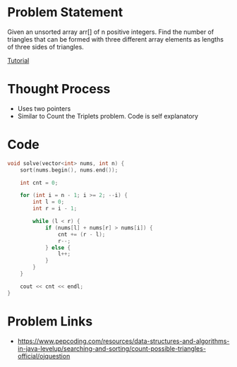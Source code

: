 # Problem Statement
Given an unsorted array arr[] of n positive integers. Find the number of triangles that can be formed with three different array elements as lengths of three sides of triangles.

[Tutorial](https://www.youtube.com/watch?v=PqEiJDdt3S4&list=PL-Jc9J83PIiHhXKonZxk7gbEWsmSYP5kq&index=26)

# Thought Process
- Uses two pointers
- Similar to Count the Triplets problem. Code is self explanatory

# Code
```cpp
void solve(vector<int> nums, int n) {
    sort(nums.begin(), nums.end());

    int cnt = 0;

    for (int i = n - 1; i >= 2; --i) {
        int l = 0;
        int r = i - 1;

        while (l < r) {
            if (nums[l] + nums[r] > nums[i]) {
                cnt += (r - l);
                r--;
            } else {
                l++;
            }
        }
    }

    cout << cnt << endl;
}
```

# Problem Links
- https://www.pepcoding.com/resources/data-structures-and-algorithms-in-java-levelup/searching-and-sorting/count-possible-triangles-official/ojquestion
